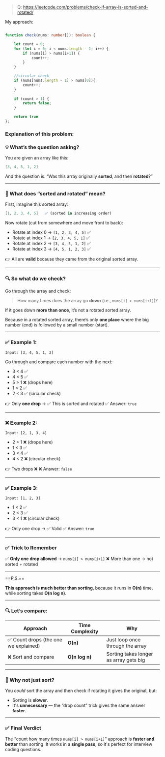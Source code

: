 > Q: https://leetcode.com/problems/check-if-array-is-sorted-and-rotated/


My approach: 

```ts

function check(nums: number[]): boolean {

    let count = 0; 
    for (let i = 0; i < nums.length - 1; i++) {
        if (nums[i] > nums[i+1]) {
            count++;
        }
    }

    //circular check
    if (nums[nums.length - 1] > nums[0]){
        count++;
    }
    
    if (count > 1) {
        return false;
    }

    return true
};

```



### Explanation of this problem: 



### 💡 What’s the question asking?

You are given an array like this:

```js
[3, 4, 5, 1, 2]
```

And the question is:
“Was this array originally **sorted**, and then **rotated**?”

---

### 🤔 What does “sorted and rotated” mean?

First, imagine this sorted array:

```js
[1, 2, 3, 4, 5]   ✅ (sorted in increasing order)
```

Now rotate (cut from somewhere and move front to back):

* Rotate at index 0 → `[1, 2, 3, 4, 5]` ✅
* Rotate at index 1 → `[2, 3, 4, 5, 1]` ✅
* Rotate at index 2 → `[3, 4, 5, 1, 2]` ✅
* Rotate at index 3 → `[4, 5, 1, 2, 3]` ✅

👉 All are **valid** because they came from the original sorted array.

---

### 🔍 So what do we check?

Go through the array and check:

> How many times does the array go **down** (i.e., `nums[i] > nums[i+1]`)?

If it goes down **more than once**, it’s not a rotated sorted array.

Because in a rotated sorted array, there’s only **one place** where the big number (end) is followed by a small number (start).

---

### ✅ Example 1:

```
Input: [3, 4, 5, 1, 2]
```

Go through and compare each number with the next:

* 3 < 4 ✅
* 4 < 5 ✅
* 5 > 1 ❌ (drops here)
* 1 < 2 ✅
* 2 < 3 ✅ (circular check)

👉 Only **one drop** → ✅ This is sorted and rotated
✅ Answer: `true`

---

### ❌ Example 2:

```
Input: [2, 1, 3, 4]
```

* 2 > 1 ❌ (drops here)
* 1 < 3 ✅
* 3 < 4 ✅
* 4 < 2 ❌ (circular check)

👉 Two drops ❌
❌ Answer: `false`

---

### ✅ Example 3:

```
Input: [1, 2, 3]
```

* 1 < 2 ✅
* 2 < 3 ✅
* 3 < 1 ❌ (circular check)

👉 Only one drop → ✅ Valid
✅ Answer: `true`

---

### ✅ Trick to Remember

✅ **Only one drop allowed** → `nums[i] > nums[i+1]`
❌ More than one → not sorted + rotated


---

==P.S.==

 **This approach is much better than sorting**, because it runs in **O(n)** time, while sorting takes **O(n log n)**.

---

### 🔍 Let’s compare:

| Approach                             | Time Complexity | Why                                    |
| ------------------------------------ | --------------- | -------------------------------------- |
| ✅ Count drops (the one we explained) | **O(n)**        | Just loop once through the array       |
| ❌ Sort and compare                   | **O(n log n)**  | Sorting takes longer as array gets big |

---

### 🤔 Why not just sort?

You *could* sort the array and then check if rotating it gives the original, but:

* Sorting is **slower**.
* It's **unnecessary** — the “drop count” trick gives the same answer **faster**.

---

### ✅ Final Verdict

The "count how many times `nums[i] > nums[i+1]`" approach is **faster and better** than sorting.
It works in a **single pass**, so it's perfect for interview coding questions.
